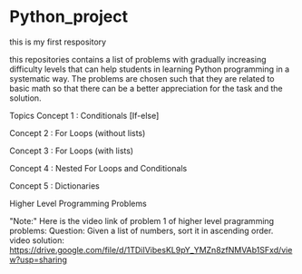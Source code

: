 # Python_project
this is my first respository

this repositories contains a list of problems with gradually increasing difficulty levels that can help students in learning Python programming in a systematic way. The problems are chosen such that they are related to basic math so that there can be a better appreciation for the task and the solution.

Topics
Concept 1 : Conditionals [If-else]

Concept 2 : For Loops (without lists)

Concept 3 : For Loops (with lists)

Concept 4 : Nested For Loops and Conditionals

Concept 5 : Dictionaries

Higher Level Programming Problems

"Note:"
Here is the video link of problem 1 of higher level pragramming problems:
Question: Given a list of numbers, sort it in ascending order.
video solution: https://drive.google.com/file/d/1TDiIVibesKL9pY_YMZn8zfNMVAb1SFxd/view?usp=sharing
